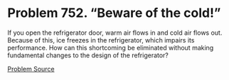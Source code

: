 # Problem 752. “Beware of the cold!”

If you open the refrigerator door, warm air flows in and cold air flows out. Because of this, ice freezes in the refrigerator, which impairs its performance. How can this shortcoming be eliminated without making fundamental changes to the design of the refrigerator?

[Problem Source](https://www.trizland.ru/tasks/5359/)